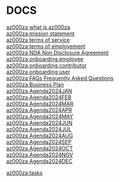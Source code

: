 # DOCS
[az000za what is az000za](https://github.com/az000za/DOCS/blob/DEVELOPMENT/what-is-az000za.MD)<br>
[az000za mission statement]()<br>
[az000za terms of service]()<br>
[az000za terms of employement]()<br>
[az000za NDA Non Disclosure Agreement]()<br>
[az000za onboarding employee]()<br>
[az000za onboarding contributor]()<br>
[az000za onboarding user]()<br>
[az000za FAQs Frequently Asked Questions]()<br>
[az000za Business Plan]()<br>
[az000za Agenda2024JAN]()<br>
[az000za Agenda2024FEB]()<br>
[az000za Agenda2024MAR]()<br>
[az000za Agenda2024APR]()<br>
[az000za Agenda2024MAY]()<br>
[az000za Agenda2024JUN]()<br>
[az000za Agenda2024JUL]()<br>
[az000za Agenda2024AUG]()<br>
[az000za Agenda2024SEP]()<br>
[az000za Agenda2024OCT]()<br>
[az000za Agenda2024NOV]()<br>
[az000za Agenda2024DEC]()<br>

[az000za tasks]()<br>
